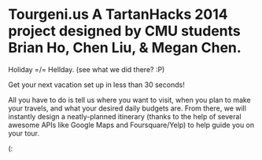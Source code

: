 Tourgeni.us
A TartanHacks 2014 project designed by CMU students Brian Ho, Chen Liu, & Megan Chen.
================
Holiday =/= Hellday. (see what we did there? :P)

Get your next vacation set up in less than 30 seconds!

All you have to do is tell us where you want to visit, when you plan to make your travels, and what your desired daily budgets are. From there, we will instantly design a neatly-planned itinerary (thanks to the help of several awesome APIs like Google Maps and Foursquare/Yelp) to help guide you on your tour.

(:
